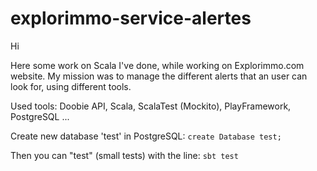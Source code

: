 # explorimmo-service-alertes

Hi

Here some work on Scala I've done, while working on Explorimmo.com website.
My mission was to manage the different alerts that an user can look for, using different tools.

Used tools: Doobie API, Scala, ScalaTest (Mockito), PlayFramework, PostgreSQL ...


Create new database 'test' in PostgreSQL: 
`create Database test;`

Then you can "test" (small tests) with the line: `sbt test`
